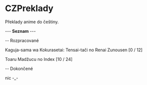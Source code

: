 # CZPreklady

Překlady anime do češtiny.

--- **Seznam** ---

-- Rozpracované

Kaguja-sama wa Kokurasetai: Tensai-tači no Renai Zunousen [0 / 12]

Toaru Madžucu no Index [10 / 24]

-- Dokončené

nic -_-
